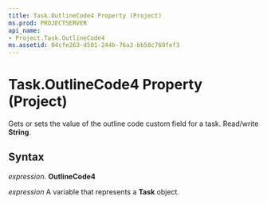 ```yaml
---
title: Task.OutlineCode4 Property (Project)
ms.prod: PROJECTSERVER
api_name:
- Project.Task.OutlineCode4
ms.assetid: 04cfe263-d501-244b-76a3-bb50c769fef3
---
```



# Task.OutlineCode4 Property (Project)

 Gets or sets the value of the outline code custom field for a task. Read/write **String**.


## Syntax

 _expression_. **OutlineCode4**

 _expression_ A variable that represents a **Task** object.


